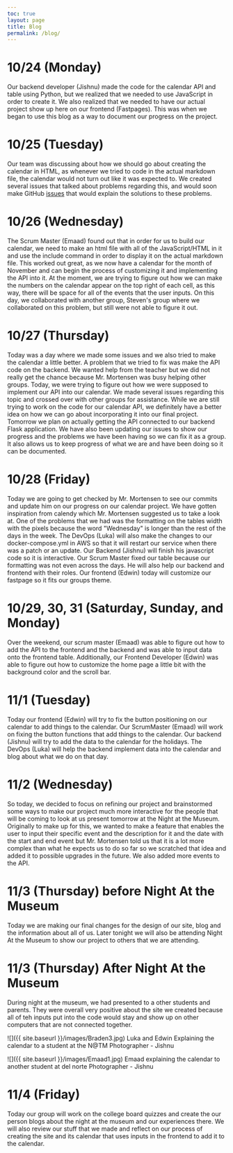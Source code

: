 ```yaml
---
toc: true
layout: page
title: Blog
permalink: /blog/
---
```


# 10/24 (Monday)
Our backend developer (Jishnu) made the code for the calendar API and table using Python, but we realized that we needed to use JavaScript in order to create it. We also realized that we needed to have our actual project show up here on our frontend (Fastpages). This was when we began to use this blog as a way to document our progress on the project.

# 10/25 (Tuesday)
Our team was discussing about how we should go about creating the calendar in HTML, as whenever we tried to code in the actual markdown file, the calendar would not turn out like it was expected to. We created several issues that talked about problems regarding this, and would soon make GitHub [issues](https://github.com/Emaad-Mir/ttitans-fastpages/issues) that would explain the solutions to these problems.

# 10/26 (Wednesday)
The Scrum Master (Emaad) found out that in order for us to build our calendar, we need to make an html file with all of the JavaScript/HTML in it and use the include command in order to display it on the actual markdown file. This worked out great, as we now have a calendar for the month of November and can begin the process of customizing it and implementing the API into it. At the moment, we are trying to figure out how we can make the numbers on the calendar appear on the top right of each cell, as this way, there will be space for all of the events that the user inputs. On this day, we collaborated with another group, Steven's group where we collaborated on this problem, but still were not able to figure it out.

# 10/27 (Thursday)
Today was a day where we made some issues and we also tried to make the calendar a little better. A problem that we tried to fix was make the API code on the backend. We wanted help from the teacher but we did not really get the chance because Mr. Mortensen was busy helping other groups. Today, we were trying to figure out how we were supposed to implement our API into our calendar. We made several issues regarding this topic and crossed over with other groups for assistance. While we are still trying to work on the code for our calendar API, we definitely have a better idea on how we can go about incorporating it into our final project. Tomorrow we plan on actually getting the API connected to our backend Flask application. We have also been updating our issues to show our progress and the problems we have been having so we can fix it as a group. It also allows us to keep progress of what we are and have been doing so it can be documented. 

# 10/28 (Friday)
Today we are going to get checked by Mr. Mortensen to see our commits and update him on our progress on our calendar project. We have gotten inspiration from calendy which Mr. Mortensen suggested us to take a look at. One of the problems that we had was the formatting on the tables width with the pixels because the word "Wednesday" is longer than the rest of the days in the week. The DevOps (Luka) will also make the changes to our docker-compose.yml in AWS so that it will restart our service when there was a patch or an update. Our Backend (Jishnu) will finish his javascript code so it is interactive. Our Scrum Master fixed our table because our formatting was not even across the days. He will also help our backend and frontend with their roles. Our frontend (Edwin) today will customize our fastpage so it fits our groups theme. 

# 10/29, 30, 31 (Saturday, Sunday, and Monday)
Over the weekend, our scrum master (Emaad) was able to figure out how to add the API to the frontend and the backend and was able to input data onto the frontend table. Additionally, our Frontend Developer (Edwin) was able to figure out how to customize the home page a little bit with the background color and the scroll bar.

# 11/1 (Tuesday)
Today our frontend (Edwin) will try to fix the button positioning on our calendar to add things to the calendar. Our ScrumMaster (Emaad) will work on fixing the button functions that add things to the calendar. Our backend (Jishnu) will try to add the data to the calendar for the holidays. The DevOps (Luka) will help the backend implement data into the calendar and blog about what we do on that day. 

# 11/2 (Wednesday)
So today, we decided to focus on refining our project and brainstormed some ways to make our project much more interactive for the people that will be coming to look at us present tomorrow at the Night at the Museum. Originally to make up for this, we wanted to make a feature that enables the user to input their specific event and the description for it and the date with the start and end event but Mr. Mortensen told us that it is a lot more complex than what he expects us to do so far so we scratched that idea and added it to possible upgrades in the future. We also added more events to the API.

# 11/3 (Thursday) before Night At the Museum
Today we are making our final changes for the design of our site, blog and the information about all of us. Later tonight we will also be attending Night At the Museum to show our project to others that we are attending. 

# 11/3 (Thursday) After Night At the Museum
During night at the museum, we had presented to a other students and parents. They were overall very positive about the site we created because all of teh inputs put into the code would stay and show up on other computers that are not connected together. 

![]({{ site.baseurl }}/images/Braden3.jpg)
Luka and Edwin Explaining the calendar to a student at the N@TM
Photographer - Jishnu

![]({{ site.baseurl }}/images/Emaad1.jpg)
Emaad explaining the calendar to another student at del norte
Photographer - Jishnu


# 11/4 (Friday)
Today our group will work on the college board quizzes and create the our person blogs about the night at the museum and our experiences there. We will also review our stuff that we made and reflect on our process of creating the site and its calendar that uses inputs in the frontend to add it to the calendar. 